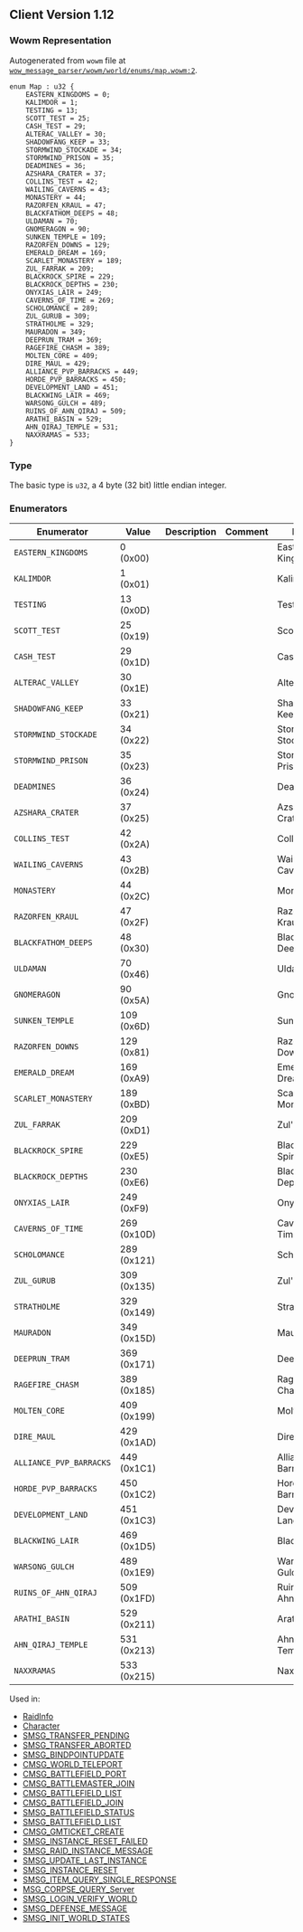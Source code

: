 ## Client Version 1.12

### Wowm Representation

Autogenerated from `wowm` file at [`wow_message_parser/wowm/world/enums/map.wowm:2`](https://github.com/gtker/wow_messages/tree/main/wow_message_parser/wowm/world/enums/map.wowm#L2).

```rust,ignore
enum Map : u32 {
    EASTERN_KINGDOMS = 0;
    KALIMDOR = 1;
    TESTING = 13;
    SCOTT_TEST = 25;
    CASH_TEST = 29;
    ALTERAC_VALLEY = 30;
    SHADOWFANG_KEEP = 33;
    STORMWIND_STOCKADE = 34;
    STORMWIND_PRISON = 35;
    DEADMINES = 36;
    AZSHARA_CRATER = 37;
    COLLINS_TEST = 42;
    WAILING_CAVERNS = 43;
    MONASTERY = 44;
    RAZORFEN_KRAUL = 47;
    BLACKFATHOM_DEEPS = 48;
    ULDAMAN = 70;
    GNOMERAGON = 90;
    SUNKEN_TEMPLE = 109;
    RAZORFEN_DOWNS = 129;
    EMERALD_DREAM = 169;
    SCARLET_MONASTERY = 189;
    ZUL_FARRAK = 209;
    BLACKROCK_SPIRE = 229;
    BLACKROCK_DEPTHS = 230;
    ONYXIAS_LAIR = 249;
    CAVERNS_OF_TIME = 269;
    SCHOLOMANCE = 289;
    ZUL_GURUB = 309;
    STRATHOLME = 329;
    MAURADON = 349;
    DEEPRUN_TRAM = 369;
    RAGEFIRE_CHASM = 389;
    MOLTEN_CORE = 409;
    DIRE_MAUL = 429;
    ALLIANCE_PVP_BARRACKS = 449;
    HORDE_PVP_BARRACKS = 450;
    DEVELOPMENT_LAND = 451;
    BLACKWING_LAIR = 469;
    WARSONG_GULCH = 489;
    RUINS_OF_AHN_QIRAJ = 509;
    ARATHI_BASIN = 529;
    AHN_QIRAJ_TEMPLE = 531;
    NAXXRAMAS = 533;
}
```
### Type
The basic type is `u32`, a 4 byte (32 bit) little endian integer.
### Enumerators
| Enumerator | Value  | Description | Comment | Display |
| --------- | -------- | ----------- | ------- | ------- |
| `EASTERN_KINGDOMS` | 0 (0x00) |  |  | Eastern Kingdoms |
| `KALIMDOR` | 1 (0x01) |  |  | Kalimdor |
| `TESTING` | 13 (0x0D) |  |  | Testing |
| `SCOTT_TEST` | 25 (0x19) |  |  | Scott Test |
| `CASH_TEST` | 29 (0x1D) |  |  | CashTest |
| `ALTERAC_VALLEY` | 30 (0x1E) |  |  | Alterac Valley |
| `SHADOWFANG_KEEP` | 33 (0x21) |  |  | Shadowfang Keep |
| `STORMWIND_STOCKADE` | 34 (0x22) |  |  | Stormwind Stockade |
| `STORMWIND_PRISON` | 35 (0x23) |  |  | Stormwind Prison |
| `DEADMINES` | 36 (0x24) |  |  | Deadmines |
| `AZSHARA_CRATER` | 37 (0x25) |  |  | Azshara Crater |
| `COLLINS_TEST` | 42 (0x2A) |  |  | Collin's Test |
| `WAILING_CAVERNS` | 43 (0x2B) |  |  | Wailing Caverns |
| `MONASTERY` | 44 (0x2C) |  |  | Monastery |
| `RAZORFEN_KRAUL` | 47 (0x2F) |  |  | Razorfen Kraul |
| `BLACKFATHOM_DEEPS` | 48 (0x30) |  |  | Blackfathom Deeps |
| `ULDAMAN` | 70 (0x46) |  |  | Uldaman |
| `GNOMERAGON` | 90 (0x5A) |  |  | Gnomeragon |
| `SUNKEN_TEMPLE` | 109 (0x6D) |  |  | SunkenTemple |
| `RAZORFEN_DOWNS` | 129 (0x81) |  |  | Razorfen Downs |
| `EMERALD_DREAM` | 169 (0xA9) |  |  | Emerald Dream |
| `SCARLET_MONASTERY` | 189 (0xBD) |  |  | Scarlet Monastery |
| `ZUL_FARRAK` | 209 (0xD1) |  |  | Zul'Farrak |
| `BLACKROCK_SPIRE` | 229 (0xE5) |  |  | Blackrock Spire |
| `BLACKROCK_DEPTHS` | 230 (0xE6) |  |  | Blackrock Depths |
| `ONYXIAS_LAIR` | 249 (0xF9) |  |  | Onyxia's Lair |
| `CAVERNS_OF_TIME` | 269 (0x10D) |  |  | Caverns of Time |
| `SCHOLOMANCE` | 289 (0x121) |  |  | Scholomance |
| `ZUL_GURUB` | 309 (0x135) |  |  | Zul'Gurub |
| `STRATHOLME` | 329 (0x149) |  |  | Stratholme |
| `MAURADON` | 349 (0x15D) |  |  | Mauradon |
| `DEEPRUN_TRAM` | 369 (0x171) |  |  | Deeprun Tram |
| `RAGEFIRE_CHASM` | 389 (0x185) |  |  | Ragefire Chasm |
| `MOLTEN_CORE` | 409 (0x199) |  |  | Molten Core |
| `DIRE_MAUL` | 429 (0x1AD) |  |  | Dire Maul |
| `ALLIANCE_PVP_BARRACKS` | 449 (0x1C1) |  |  | Alliance PVP Barracks |
| `HORDE_PVP_BARRACKS` | 450 (0x1C2) |  |  | Horde PVP Barracks |
| `DEVELOPMENT_LAND` | 451 (0x1C3) |  |  | Development Land |
| `BLACKWING_LAIR` | 469 (0x1D5) |  |  | Blackwing Lair |
| `WARSONG_GULCH` | 489 (0x1E9) |  |  | Warsong Gulch |
| `RUINS_OF_AHN_QIRAJ` | 509 (0x1FD) |  |  | Ruins of Ahn'Qiraj |
| `ARATHI_BASIN` | 529 (0x211) |  |  | Arathi Basin |
| `AHN_QIRAJ_TEMPLE` | 531 (0x213) |  |  | Ahn'Qiraj Temple |
| `NAXXRAMAS` | 533 (0x215) |  |  | Naxxramas |

Used in:
* [RaidInfo](raidinfo.md)
* [Character](character.md)
* [SMSG_TRANSFER_PENDING](smsg_transfer_pending.md)
* [SMSG_TRANSFER_ABORTED](smsg_transfer_aborted.md)
* [SMSG_BINDPOINTUPDATE](smsg_bindpointupdate.md)
* [CMSG_WORLD_TELEPORT](cmsg_world_teleport.md)
* [CMSG_BATTLEFIELD_PORT](cmsg_battlefield_port.md)
* [CMSG_BATTLEMASTER_JOIN](cmsg_battlemaster_join.md)
* [CMSG_BATTLEFIELD_LIST](cmsg_battlefield_list.md)
* [CMSG_BATTLEFIELD_JOIN](cmsg_battlefield_join.md)
* [SMSG_BATTLEFIELD_STATUS](smsg_battlefield_status.md)
* [SMSG_BATTLEFIELD_LIST](smsg_battlefield_list.md)
* [CMSG_GMTICKET_CREATE](cmsg_gmticket_create.md)
* [SMSG_INSTANCE_RESET_FAILED](smsg_instance_reset_failed.md)
* [SMSG_RAID_INSTANCE_MESSAGE](smsg_raid_instance_message.md)
* [SMSG_UPDATE_LAST_INSTANCE](smsg_update_last_instance.md)
* [SMSG_INSTANCE_RESET](smsg_instance_reset.md)
* [SMSG_ITEM_QUERY_SINGLE_RESPONSE](smsg_item_query_single_response.md)
* [MSG_CORPSE_QUERY_Server](msg_corpse_query_server.md)
* [SMSG_LOGIN_VERIFY_WORLD](smsg_login_verify_world.md)
* [SMSG_DEFENSE_MESSAGE](smsg_defense_message.md)
* [SMSG_INIT_WORLD_STATES](smsg_init_world_states.md)
